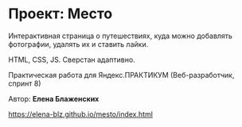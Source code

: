 # Проект: Место

Интерактивная страница о путешествиях, куда можно добавлять фотографии, удалять их и ставить лайки.

HTML, CSS, JS. Сверстан адаптивно.

Практическая работа для Яндекс.ПРАКТИКУМ (Веб-разработчик, спринт 8)


Автор: __Елена Блаженских__

https://elena-blz.github.io/mesto/index.html
